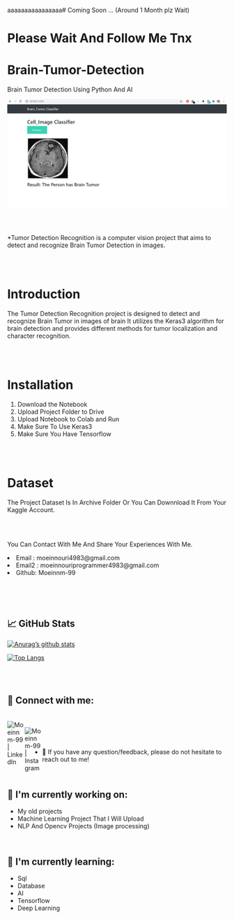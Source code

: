 aaaaaaaaaaaaaaaa# Coming Soon ... (Around 1 Month plz Wait)



# Please Wait And Follow Me Tnx



# Brain-Tumor-Detection
Brain Tumor Detection Using Python And AI

<img src="https://github.com/moeinnm-99/Brain-Tumor-Detection/blob/main/1.PNG" align="center" alt="Brain_Tumor_Detection">

<br><br>
<p>*Tumor Detection Recognition is a computer vision project that aims to detect and recognize Brain Tumor Detection in images.</p>

<br><br>

# Introduction
<p>The Tumor Detection Recognition project is designed to detect and recognize Brain Tumor in images of brain It utilizes the Keras3 algorithm for brain detection and provides different methods for tumor localization and character recognition.</p>

<br><br>

# Installation
<ol> 
<li>Download the Notebook</li>
<li>Upload Project Folder to Drive</li>
<li>Upload Notebook to Colab and Run</li>
<li>Make Sure To Use Keras3</li>
<li>Make Sure You Have Tensorflow</li>
</ol>

<br><br>

# Dataset
<p>The Project Dataset Is In Archive Folder Or You Can Downnload It From Your Kaggle Account.</p>

<br><br>

<p>You Can Contact With Me And Share Your Experiences With Me.</p>
<li>Email : moeinnouri4983@gmail.com</li>
<li>Email2 : moeinnouriprogrammer4983@gmail.com</li>
<li>Github: Moeinnm-99</li>


<br> <br> <br>
## 📈 GitHub Stats 

[![Anurag’s github stats](https://github-readme-stats.vercel.app/api?username=moeinnm-99)](https://github.com/moeinnm-99)
 
[![Top Langs](https://github-readme-stats.vercel.app/api/top-langs/?username=moeinnm-99&layout=compact)](https://github.com/moeinnm-99)

<br> <br>

## 🤝 Connect with me:

<br>
<a href="https://www.linkedin.com/in/moein-nouri-62803731a/"><img align="left" src="https://raw.githubusercontent.com/yushi1007/yushi1007/main/images/linkedin.svg" alt="Moeinnm-99 | LinkedIn" width="40px"/></a>

<a href="https://instagram.com/moeinnm_99"><img align="left" src="https://raw.githubusercontent.com/yushi1007/yushi1007/main/images/instagram.svg" alt="Moeinnm-99 | Instagram" width="40px"/></a>

<br> <br>
- 💬 If you have any question/feedback, please do not hesitate to reach out to me!

<br>

## 🔭 I'm currently working on:

- My old projects
- Machine Learning Project That I Will Upload 
- NLP And Opencv Projects (Image processing)

<br>

## 🌱 I'm currently learning:

- Sql
- Database
- AI
- Tensorflow
- Deep Learning

